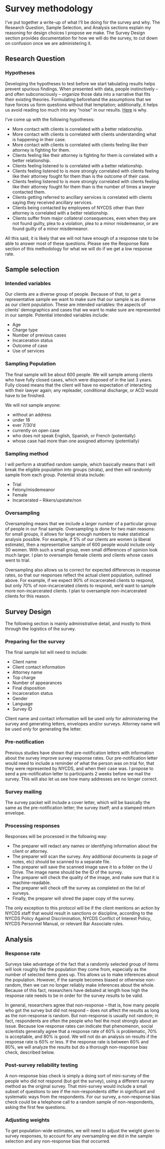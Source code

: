 # Survey methodology

I’ve put together a write-up of what I’ll be doing for the survey and why. The Research Question, Sample Selection, and Analysis sections explain my reasoning for design choices I propose we make. The Survey Design section provides documentation for how we will do the survey, to cut down on confusion once we are administering it.

## Research Question

### Hypotheses

Developing the hypotheses to test before we start tabulating results helps prevent spurious findings. When presented with data, people instinctively – and often subconsciously – organize those data into a narrative that fits their existing theories. Formulating beforehand the assumptions that we have forces us form questions without that temptation; additionally, it helps us avoid reading too much into any “noise” in our results. [Here](https://xkcd.com/882/) is why.

I’ve come up with the following hypotheses:

*	More contact with clients is correlated with a better relationship.
*	More contact with clients is correlated with clients understanding what is happening in their case.
*	More contact with clients is correlated with clients feeling like their attorney is fighting for them.
*	Clients feeling like their attorney is fighting for them is correlated with a better relationship.
*	Clients feeling listened to is correlated with a better relationship.
*	Clients feeling listened to is more strongly correlated with clients feeling like their attorney fought for them than is the outcome of their case.
*	Clients feeling listened to is more strongly correlated with clients feeling like their attorney fought for them than is the number of times a lawyer contacted them.
*	Clients getting referred to ancillary services is correlated with clients saying they received ancillary services.
*	Clients being contacted by employees of NYCDS other than their attorney is correlated with a better relationship.
*	Clients suffer from major collateral consequences, even when they are not found guilty, plea to a violation, plea to a minor misdemeanor, or are found guilty of a minor misdemeanor.

All this said, it is likely that we will not have enough of a response rate to be able to answer most of these questions. Please see the Response Rate section of this methodology for what we will do if we get a low response rate.
 
## Sample selection

### Intended variables

Our clients are a diverse group of people. Because of that, to get a representative sample we want to make sure that our sample is as diverse as our client population. These are intended variables: the aspects of clients’ demographics and cases that we want to make sure are represented in our sample. Potential intended variables include:

*	Age
*	Charge type
*	Number of previous cases
*	Incarceration status
*	Outcome of case
*	Use of services

### Sampling Population

The final sample will be about 600 people. We will sample among clients who have fully closed cases, which were disposed of in the last 3 years. Fully closed means that the client will have no expectation of interacting with their lawyer again; any repleader, conditional discharge, or ACD would have to be finished.

We will not sample anyone:

*	without an address
*	under 18
*	ever 7/30’d
*	currently on open case
*	who does not speak English, Spanish, or French (potentially)
*	whose case had more than one assigned attorney (potentially)

### Sampling method

I will perform a stratified random sample, which basically means that I will break the eligible population into groups (strata), and then will randomly sample from each group. Potential strata include:

*	Trial
*	Felony/misdemeanor
*	Female
* Incarcerated – Rikers/upstate/non

### Oversampling

Oversampling means that we include a larger number of a particular group of people in our final sample. Oversampling is done for two main reasons: for small groups, it allows for large enough numbers to make statistical analysis possible. For example, if 5% of our clients are women (a liberal estimate), then a representative sample of 600 people would include only 30 women. With such a small group, even small differences of opinion look much larger. I plan to oversample female clients and clients whose cases went to trial.

Oversampling also allows us to correct for expected differences in response rates, so that our responses reflect the actual client population, outlined above. For example, if we expect 90% of incarcerated clients to respond, but only 70% of non-incarcerated clients to respond, we’d want to sample more non-incarcerated clients. I plan to oversample non-incarcerated clients for this reason.

## Survey Design

The following section is mainly administrative detail, and mostly to think through the logistics of the survey.

### Preparing for the survey

The final sample list will need to include:

*	Client name
*	Client contact information
*	Attorney name
*	Top charge
*	Number of appearances
*	Final disposition
*	Incarceration status
*	Gender
*	Language
*	Survey ID

Client name and contact information will be used only for administering the survey and generating letters, envelopes and/or surveys. Attorney name will be used only for generating the letter. 

### Pre-notification

Previous studies have shown that pre-notification letters with information about the survey improve survey response rates. Our pre-notification letter would need to include a reminder of what the person was on trial for, that they were represented by NYCDS, and when their case was. I propose to send a pre-notification letter to participants 2 weeks before we mail the survey. This will also let us see how many addresses are no longer correct.

### Survey mailing

The survey packet will include a cover letter, which will be basically the same as the pre-notification letter; the survey itself; and a stamped return envelope.

### Processing responses

Responses will be processed in the following way:
*	The preparer will redact any names or identifying information about the client or attorney.
*	The preparer will scan the survey. Any additional documents (a page of notes, etc) should be scanned to a separate file.
*	The preparer will save the scanned image save it to a folder on the U Drive. The image name should be the ID of the survey.
*	The preparer will check the quality of the image, and make sure that it is machine-readable.
*	The preparer will check off the survey as completed on the list of surveys.
*	Finally, the preparer will shred the paper copy of the survey.

The only exception to this protocol will be if the client mentions an action by NYCDS staff that would result in sanctions or discipline, according to the NYCDS Policy Against Discrimination, NYCDS Conflict of Interest Policy, NYCDS Personnel Manual, or relevant Bar Associate rules.

## Analysis

### Response rate

Surveys take advantage of the fact that a randomly selected group of items will look roughly like the population they come from, especially as the number of selected items goes up. This allows us to make inferences about the population. However, if the sample becomes biased or otherwise non-random, then we can no longer reliably make inferences about the whole. Because of this fact, researchers have debated at length how high the response rate needs to be in order for the survey results to be valid.

In general, researchers agree that non-response – that is, how many people who got the survey but did not respond – does not affect the results as long as the non-response is random. But non-response is usually not random; in fact, respondents are often the people who feel the most strongly about an issue. Because low response rates can indicate that phenomenon, social scientists generally agree that a response rate of 60% is problematic, 70% is acceptable, and 80% is good. We will not do an analysis on results if the response rate is 60% or less. If the response rate is between 60% and 80%, we will analyze the results but do a thorough non-response bias check, described below. 

### Post-survey reliability testing

A non-response bias check is simply a doing sort of mini-survey of the people who did not respond (but got the survey), using a different survey method as the original survey. That mini-survey would include a small subset of questions to see if the non-respondents differ in significant and systematic ways from the respondents. For our survey, a non-response bias check could be a telephone call to a random sample of non-respondents, asking the first few questions.

### Adjusting weights

To get population-wide estimates, we will need to adjust the weight given to survey responses, to account for any oversampling we did in the sample selection and any non-response bias that occurred.
